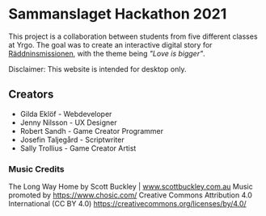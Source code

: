 # Sammanslaget Hackathon 2021

This project is a collaboration between students from five different classes at Yrgo. The goal was to create an interactive digital story for [Räddninsmissionen](https://raddningsmissionen.se/), with the theme being _"Love is bigger"_.

Disclaimer: This website is intended for desktop only.

## Creators

- Gilda Eklöf - Webdeveloper
- Jenny Nilsson - UX Designer
- Robert Sandh - Game Creator Programmer
- Josefin Taljegård - Scriptwriter
- Sally Trollius - Game Creator Artist

### Music Credits

The Long Way Home by Scott Buckley | www.scottbuckley.com.au
Music promoted by https://www.chosic.com/
Creative Commons Attribution 4.0 International (CC BY 4.0)
https://creativecommons.org/licenses/by/4.0/
